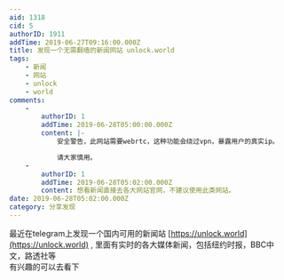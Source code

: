 ```yaml
---
aid: 1318
cid: 5
authorID: 1911
addTime: 2019-06-27T09:16:00.000Z
title: 发现一个无需翻墙的新闻网站 unlock.world
tags:
    - 新闻
    - 网站
    - unlock
    - world
comments:
    -
        authorID: 1
        addTime: 2019-06-28T05:00:00.000Z
        content: |-
            安全警告，此网站需要webrtc，这种功能会绕过vpn，暴露用户的真实ip。

            请大家慎用。
    -
        authorID: 1
        addTime: 2019-06-28T05:02:00.000Z
        content: 想看新闻直接去各大网站官网，不建议使用此类网站。
date: 2019-06-28T05:02:00.000Z
category: 分享发现
---
```


最近在telegram上发现一个国内可用的新闻站 [https://unlock.world](https://unlock.world) , 里面有实时的各大媒体新闻，包括纽约时报，BBC中文，路透社等  
有兴趣的可以去看下
